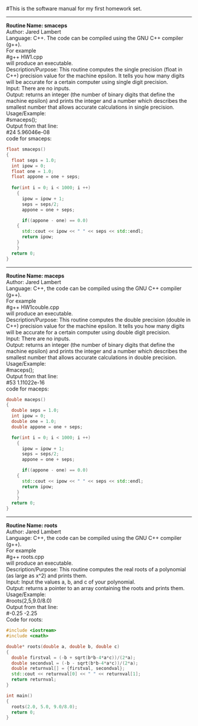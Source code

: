 #This is the software manual for my first homework set. 
*******************************************************
**Routine Name: smaceps**  
Author: Jared Lambert  
Language: C++. The code can be compiled using the GNU C++ compiler (g++).  
For example  
#g++ HW1.cpp  
will produce an executable.   
Description/Purpose: This routine computes the single precision (float in C++) precision value for the machine epsilon. It tells you how many digits will be accurate for a certain computer using single digit precision.  
Input: There are no inputs.  
Output: returns an integer (the number of binary digits that define the machine epsilon) and prints the integer and a number which describes the smallest number that allows accurate calculations in single precision.    
Usage/Example:    
#smaceps();    
Output from that line:    
#24 5.96046e-08    
code for smaceps:    
```c++
float smaceps()
{
  float seps = 1.0;
  int ipow = 0;
  float one = 1.0;
  float appone = one + seps;
  
  for(int i = 0; i < 1000; i ++)
    {
      ipow = ipow + 1;
      seps = seps/2;
      appone = one + seps;

      if((appone - one) == 0.0)
	{
	  std::cout << ipow << " " << seps << std::endl;
	  return ipow;
	}
    }
  return 0;
}
```


********************************************************
**Routine Name: maceps**  
Author: Jared Lambert  
Language: C++, the code can be compiled using the GNU C++ compiler (g++).  
For example  
#g++ HW1couble.cpp  
will produce an executable.   
Description/Purpose: This routine computes the double precision (double in C++) precision value for the machine epsilon. It tells you how many digits will be accurate for a certain computer using double digit precision.  
Input: There are no inputs.  
Output: returns an integer (the number of binary digits that define the machine epsilon) and prints the integer and a number which describes the smallest number that allows accurate calculations in double precision.  
Usage/Example:  
#maceps();  
Output from that line:  
#53 1.11022e-16  
code for maceps:  
```c++
double maceps()
{
  double seps = 1.0;
  int ipow = 0;
  double one = 1.0;
  double appone = one + seps;

  for(int i = 0; i < 1000; i ++)
    {
      ipow = ipow + 1;
      seps = seps/2;
      appone = one + seps;

      if((appone - one) == 0.0)
	{
	  std::cout << ipow << " " << seps << std::endl;
	  return ipow;
	}
    }
  return 0;
}
```


********************************************************
**Routine Name: roots**  
Author: Jared Lambert  
Language: C++, the code can be compiled using the GNU C++ compiler (g++).  
For example  
#g++ roots.cpp    
will produce an executable.   
Description/Purpose: This routine computes the real roots of a polynomial (as large as x^2) and prints them.  
Input: Input the values a, b, and c of your polynomial.  
Output: returns a pointer to an array containing the roots and prints them.   
Usage/Example:  
#roots(2,5,9.0/8.0)  
Output from that line:  
#-0.25 -2.25  
Code for roots:  
```c++
#include <iostream>
#include <cmath>

double* roots(double a, double b, double c)
{
  double firstval = (-b + sqrt(b*b-4*a*c))/(2*a);
  double secondval = (-b - sqrt(b*b-4*a*c))/(2*a);
  double returnval[] = {firstval, secondval};
  std::cout << returnval[0] << " " << returnval[1];
  return returnval;
}

int main()
{
  roots(2.0, 5.0, 9.0/8.0);
  return 0;
}
```
